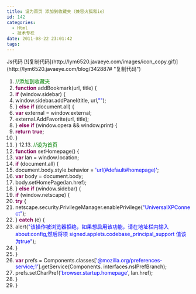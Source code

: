 ```yaml
---
title: 设为首页 添加到收藏夹（兼容火狐和ie）
id: 142
categories:
  - Html
  - 技术专栏
date: 2011-08-22 23:01:42
tags:
---
```


<div id="blog_text">
<div>
<div>Js代码 [![复制代码](http://lym6520.javaeye.com/images/icon_copy.gif)](http://lym6520.javaeye.com/blog/342887# "复制代码")</div>
</div>

1.  <span style="color: #008200;">//添加到收藏夹 </span>
2.  **<span style="color: #7f0055;">function</span>** addBookmark(url, title) {
3.  **<span style="color: #7f0055;">if</span>** (window.sidebar) {
4.  window.sidebar.addPanel(title, url,<span style="color: #0000ff;">""</span>);
5.  } **<span style="color: #7f0055;">else</span>** **<span style="color: #7f0055;">if</span>** (document.all) {
6.  **<span style="color: #7f0055;">var</span>** external = window.external;
7.  external.AddFavorite(url, title);
8.  } **<span style="color: #7f0055;">else</span>** **<span style="color: #7f0055;">if</span>** (window.opera &amp;&amp; window.print) {
9.  **<span style="color: #7f0055;">return</span>** **<span style="color: #7f0055;">true</span>**;
10.  }
11.  }
12.13.  <span style="color: #008200;">//设为首页 </span>
14.  **<span style="color: #7f0055;">function</span>** setHomepage() {
15.  **<span style="color: #7f0055;">var</span>** lan = window.location;
16.  **<span style="color: #7f0055;">if</span>** (document.all) {
17.  document.body.style.behavior = <span style="color: #0000ff;">'url(#default#homepage)'</span>;
18.  **<span style="color: #7f0055;">var</span>** body = document.body;
19.  body.setHomePage(lan.href);
20.  } **<span style="color: #7f0055;">else</span>** **<span style="color: #7f0055;">if</span>** (window.sidebar) {
21.  **<span style="color: #7f0055;">if</span>** (window.netscape) {
22.  **<span style="color: #7f0055;">try</span>** {
23.  netscape.security.PrivilegeManager.enablePrivilege(<span style="color: #0000ff;">"UniversalXPConnect"</span>);
24.  } **<span style="color: #7f0055;">catch</span>** (e) {
25.  alert(<span style="color: #0000ff;">"该操作被浏览器拒绝，如果想启用该功能，请在地址栏内输入 about:config,然后将项 signed.applets.codebase_principal_support 值该为true"</span>);
26.  }
27.  }
28.  **<span style="color: #7f0055;">var</span>** prefs = Components.classes[<span style="color: #0000ff;">'@mozilla.org/preferences-service;1'</span>].getService(Components. interfaces.nsIPrefBranch);
29.  prefs.setCharPref(<span style="color: #0000ff;">'browser.startup.homepage'</span>, lan.href);
30.  }
31.  }
</div>
&nbsp;